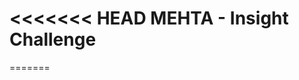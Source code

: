 <<<<<<< HEAD
MEHTA - Insight Challenge
===========================================================
=======
